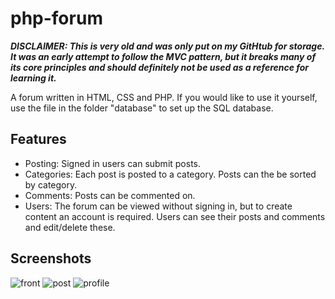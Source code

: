 # php-forum

***DISCLAIMER: This is very old and was only put on my GitHtub for storage. It was an early attempt to follow the MVC pattern, but it breaks many of its core principles and should definitely not be used as a reference for learning it.***

A forum written in HTML, CSS and PHP.
If you would like to use it yourself, use the file in the folder "database" to set up the SQL database.

## Features
* Posting: Signed in users can submit posts.
* Categories: Each post is posted to a category. Posts can the be sorted by category.
* Comments: Posts can be commented on.
* Users: The forum can be viewed without signing in, but to create content an account is required. Users can see their posts and comments and edit/delete these.

## Screenshots

![front](https://i.imgur.com/ibm7NEf.png)
![post](https://i.imgur.com/E6ptLDM.png)
![profile](https://i.imgur.com/TjiaH8y.png)

